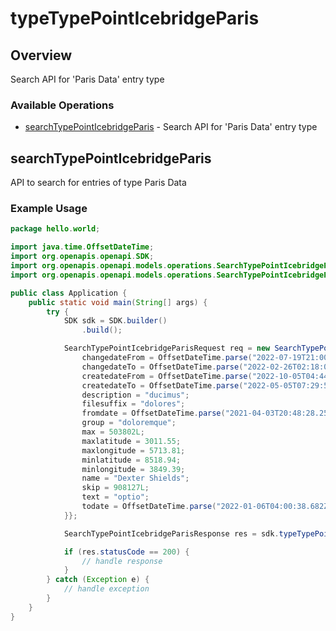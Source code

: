 # typeTypePointIcebridgeParis

## Overview

Search API for 'Paris Data' entry type

### Available Operations

* [searchTypePointIcebridgeParis](#searchtypepointicebridgeparis) - Search API for 'Paris Data' entry type

## searchTypePointIcebridgeParis

API to search for entries of type Paris Data

### Example Usage

```java
package hello.world;

import java.time.OffsetDateTime;
import org.openapis.openapi.SDK;
import org.openapis.openapi.models.operations.SearchTypePointIcebridgeParisRequest;
import org.openapis.openapi.models.operations.SearchTypePointIcebridgeParisResponse;

public class Application {
    public static void main(String[] args) {
        try {
            SDK sdk = SDK.builder()
                .build();

            SearchTypePointIcebridgeParisRequest req = new SearchTypePointIcebridgeParisRequest() {{
                changedateFrom = OffsetDateTime.parse("2022-07-19T21:00:17.683Z");
                changedateTo = OffsetDateTime.parse("2022-02-26T02:18:03.425Z");
                createdateFrom = OffsetDateTime.parse("2022-10-05T04:44:20.086Z");
                createdateTo = OffsetDateTime.parse("2022-05-05T07:29:58.783Z");
                description = "ducimus";
                filesuffix = "dolores";
                fromdate = OffsetDateTime.parse("2021-04-03T20:48:28.253Z");
                group = "doloremque";
                max = 503802L;
                maxlatitude = 3011.55;
                maxlongitude = 5713.81;
                minlatitude = 8518.94;
                minlongitude = 3849.39;
                name = "Dexter Shields";
                skip = 908127L;
                text = "optio";
                todate = OffsetDateTime.parse("2022-01-06T04:00:38.682Z");
            }};            

            SearchTypePointIcebridgeParisResponse res = sdk.typeTypePointIcebridgeParis.searchTypePointIcebridgeParis(req);

            if (res.statusCode == 200) {
                // handle response
            }
        } catch (Exception e) {
            // handle exception
        }
    }
}
```
